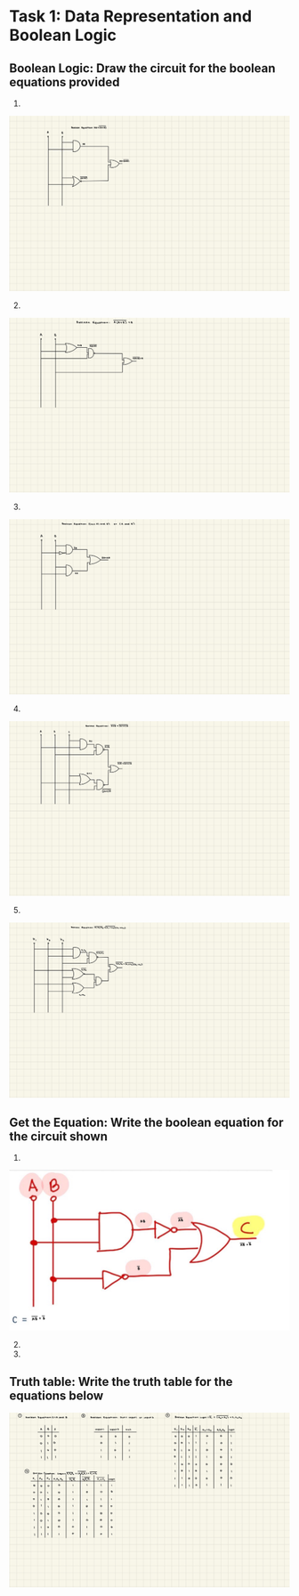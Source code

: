 # Task 1: Data Representation and Boolean Logic 

## Boolean Logic: Draw the circuit for the boolean equations provided

1. 

![](circuit1.JPG)

2. 

![](circuit2.JPG)

3.

![](circuit3.JPG)

4.

![](circuit4.JPG)

5.

![](circuit5.JPG)

## Get the Equation: Write the boolean equation for the circuit shown

1. 

![](equation1.jpg)

2. 



3. 



## Truth table: Write the truth table for the equations below

![](truthtables.jpg)
